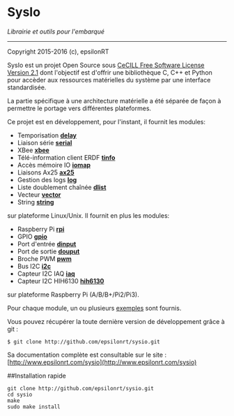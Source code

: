 # SysIo
*Librairie et outils pour l'embarqué*

---
Copyright 2015-2016 (c), epsilonRT

SysIo est un projet Open Source sous 
[CeCILL Free Software License Version 2.1](http://www.cecill.info/licences/Licence_CeCILL_V2.1-en.html)
dont l'objectif est d'offrir une bibliothèque C, C++ et Python pour accèder
aux ressources matérielles du système par une interface standardisée.

La partie spécifique à une architecture matérielle a été séparée de
façon à permettre le portage vers différentes plateformes. 

Ce projet est en développement, pour l'instant, il fournit les modules:

* Temporisation [**delay**](http://www.epsilonrt.com/sysio/group__sysio__delay.html)
* Liaison série [**serial**](http://www.epsilonrt.com/sysio/group__sysio__serial.html)
* XBee [**xbee**](http://www.epsilonrt.com/sysio/group__sysio__xbee.html)
* Télé-information client ERDF [**tinfo**](http://www.epsilonrt.com/sysio/group__sysio__tinfo.html)
* Accès mémoire IO [**iomap**](http://www.epsilonrt.com/sysio/group__sysio__iomap.html)
* Liaisons Ax25 [**ax25**](http://www.epsilonrt.com/sysio/group__radio__ax25.html)
* Gestion des logs [**log**](http://www.epsilonrt.com/sysio/group__sysio__log.html)
* Liste doublement chaînée [**dlist**](http://www.epsilonrt.com/sysio/group__sysio__dlist.html)
* Vecteur [**vector**](http://www.epsilonrt.com/sysio/group__sysio__vector.html)
* String [**string**](http://www.epsilonrt.com/sysio/group__sysio__string.html)

sur plateforme Linux/Unix. Il fournit en plus les modules:

* Raspberry Pi [**rpi**](http://www.epsilonrt.com/sysio/group__sysio__rpi.html)
* GPIO [**gpio**](http://www.epsilonrt.com/sysio/group__sysio__gpio.html)
* Port d'entrée [**dinput**](http://www.epsilonrt.com/sysio/group__sysio__dinput.html)
* Port de sortie [**douput**](http://www.epsilonrt.com/sysio/group__sysio__doutput.html)
* Broche PWM [**pwm**](http://www.epsilonrt.com/sysio/group__sysio__pwm.html)
* Bus I2C [**i2c**](http://www.epsilonrt.com/sysio/group__sysio__i2c.html)
* Capteur I2C IAQ [**iaq**](http://www.epsilonrt.com/sysio/group__sysio__iaq.html)
* Capteur I2C HIH6130 [**hih6130**](http://www.epsilonrt.com/sysio/group__sysio__hih6130.html)

sur plateforme Raspberry Pi (A/B/B+/Pi2/Pi3).

Pour chaque module, un ou plusieurs [exemples](http://www.epsilonrt.com/sysio/examples.html) sont fournis.

Vous pouvez récupérer la toute dernière version de développement grâce à git :

    $ git clone http://github.com/epsilonrt/sysio.git

Sa documentation complète est consultable sur le site : 
[http://www.epsilonrt.com/sysio](http://www.epsilonrt.com/sysio)

##Installation rapide

    git clone http://github.com/epsilonrt/sysio.git
    cd sysio
    make
    sudo make install
